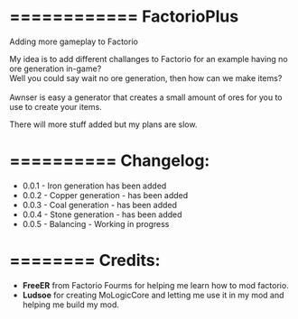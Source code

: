 ============
FactorioPlus
============

Adding more gameplay to Factorio

My idea is to add different challanges to Factorio for an example having no ore generation in-game?
<br>Well you could say wait no ore generation, then how can we make items?</br>
<br>Awnser is easy a generator that creates a small amount of ores for you to use to create your items.</br>

There will more stuff added but my plans are slow.

==========
Changelog:
==========

<ul>
  <li>0.0.1 - Iron generation has been added</li>
  <li>0.0.2 - Copper generation - has been added</li>
  <li>0.0.3 - Coal generation - has been added</li>
  <li>0.0.4 - Stone generation - has been added</li>
  <li>0.0.5 - Balancing - Working in progress</li>
</ul>

========
Credits:
========
<ul>
  <li><b>FreeER</b> from Factorio Fourms for helping me learn how to mod factorio.</li>
  <li><b>Ludsoe</b> for creating MoLogicCore and letting me use it in my mod and helping me build my mod.</li>
</ul>
